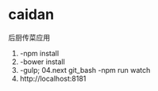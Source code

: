# caidan
后厨传菜应用
01. -npm install
02. -bower install
03. -gulp;
04.next git_bash -npm run watch
05. http://localhost:8181
